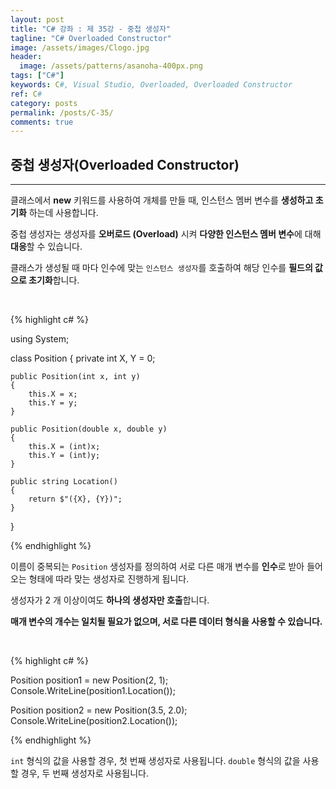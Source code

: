 ```yaml
---
layout: post
title: "C# 강좌 : 제 35강 - 중첩 생성자"
tagline: "C# Overloaded Constructor"
image: /assets/images/Clogo.jpg
header:
  image: /assets/patterns/asanoha-400px.png
tags: ["C#"]
keywords: C#, Visual Studio, Overloaded, Overloaded Constructor
ref: C#
category: posts
permalink: /posts/C-35/
comments: true
---
```


## 중첩 생성자(Overloaded Constructor) ##
----------

클래스에서 **new** 키워드를 사용하여 개체를 만들 때, 인스턴스 멤버 변수를 **생성하고 초기화** 하는데 사용합니다.

중첩 생성자는 생성자를 **오버로드 (Overload)** 시켜 **다양한 인스턴스 멤버 변수**에 대해 **대응**할 수 있습니다.

클래스가 생성될 때 마다 인수에 맞는 `인스턴스 생성자`를 호출하여 해당 인수를 **필드의 값으로 초기화**합니다. 

<br>

{% highlight c# %}

using System;

class Position
{
    private int X, Y = 0;

    public Position(int x, int y)
    {
        this.X = x;
        this.Y = y;
    }

    public Position(double x, double y)
    {
        this.X = (int)x;
        this.Y = (int)y;
    }

    public string Location()
    {
        return $"({X}, {Y})";
    }
}

{% endhighlight %}

이름이 중복되는 `Position` 생성자를 정의하여 서로 다른 매개 변수를 **인수**로 받아 들어오는 형태에 따라 맞는 생성자로 진행하게 됩니다.

생성자가 2 개 이상이여도 **하나의 생성자만 호출**합니다.

**매개 변수의 개수는 일치될 필요가 없으며, 서로 다른 데이터 형식을 사용할 수 있습니다.**

<br>

{% highlight c# %}

Position position1 = new Position(2, 1);
Console.WriteLine(position1.Location());

Position position2 = new Position(3.5, 2.0);
Console.WriteLine(position2.Location());

{% endhighlight %}

`int` 형식의 값을 사용할 경우, 첫 번째 생성자로 사용됩니다.
`double` 형식의 값을 사용할 경우, 두 번째 생성자로 사용됩니다.




